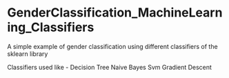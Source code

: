 # GenderClassification_MachineLearning_Classifiers
A simple example of gender classification using different classifiers of the sklearn library

Classifiers used like -
Decision Tree
Naive Bayes
Svm
Gradient Descent
